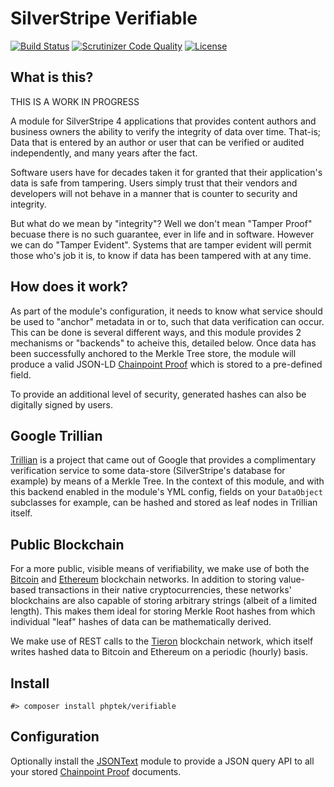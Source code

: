 # SilverStripe Verifiable

[![Build Status](https://api.travis-ci.org/phptek/silverstripe-verifiable.svg?branch=master)](https://travis-ci.org/phptek/silverstripe-verifiable)
[![Scrutinizer Code Quality](https://scrutinizer-ci.com/g/phptek/silverstripe-verifiable/badges/quality-score.png?b=master)](https://scrutinizer-ci.com/g/phptek/silverstripe-verifiable/?branch=master)
[![License](https://poser.pugx.org/phptek/verifiable/license.svg)](https://github.com/phptek/silverstripe-verifiable/blob/master/LICENSE.md)

## What is this?

THIS IS A WORK IN PROGRESS

A module for SilverStripe 4 applications that provides content authors and business owners the ability to verify the integrity of data over time. That-is; Data that is entered by an author or user that can be verified or audited independently, and many years after the fact.

Software users have for decades taken it for granted that their application's data is safe from tampering. Users simply trust that their vendors and developers will not behave in a manner that is counter to security and integrity.

But what do we mean by "integrity"? Well we don't mean "Tamper Proof" becuase there is no such guarantee, ever in life and in software. However we can do "Tamper Evident". Systems that are tamper evident will permit those who's job it is, to know if data has been tampered with at any time. 

## How does it work?

As part of the module's configuration, it needs to know what service should be used to "anchor" metadata in or to, such that data verification can occur. This can be done is several different ways, and this module provides 2 mechanisms or "backends" to acheive this, detailed below. Once data has been successfully anchored to the Merkle Tree store, the module will produce a valid JSON-LD [Chainpoint Proof](https://chainpoint.org/) which is stored to a pre-defined field.

To provide an additional level of security, generated hashes can also be digitally signed by users.

## Google Trillian

[Trillian](https://github.com/google/trillian/) is a project that came out of Google that provides a complimentary verification service to some data-store (SilverStripe's database for example) by means of a Merkle Tree. In the context of this module, and with this backend enabled in the module's YML config, fields on your `DataObject` subclasses for example, can be hashed and stored as leaf nodes in Trillian itself. 

## Public Blockchain  

For a more public, visible means of verifiability, we make use of both the [Bitcoin](https://bitcoin.org/) and [Ethereum](https://ethereum.org) blockchain networks. In addition to storing value-based transactions in their native cryptocurrencies, these networks' blockchains are also capable of storing arbitrary strings (albeit of a limited length). This makes them ideal for storing Merkle Root hashes from which individual "leaf" hashes of data can be mathematically derived.

We make use of REST calls to the [Tieron](https://tieron.com/) blockchain network, which itself writes hashed data to Bitcoin and Ethereum on a periodic (hourly) basis.

## Install

    #> composer install phptek/verifiable

## Configuration

Optionally install the [JSONText](https://github.com/phptek/silverstripe-jsontext) module to provide a JSON query API to all your stored [Chainpoint Proof](https://chainpoint.org/) documents.





